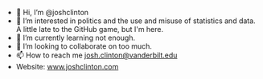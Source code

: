 - 👋 Hi, I’m @joshclinton
- 👀 I’m interested in politics and the use and misuse of statistics and data. A little late to the GitHub game, but I'm here.
- 🌱 I’m currently learning not enough.
- 💞️ I’m looking to collaborate on too much.
- 📫 How to reach me josh.clinton@vanderbilt.edu
- Website: www.joshclinton.com

<!---
joshclinton/joshclinton is a ✨ special ✨ repository because its `README.md` (this file) appears on your GitHub profile.
You can click the Preview link to take a look at your changes.
--->
